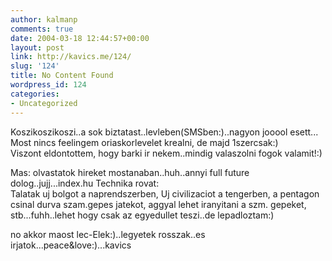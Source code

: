 ```yaml
---
author: kalmanp
comments: true
date: 2004-03-18 12:44:57+00:00
layout: post
link: http://kavics.me/124/
slug: '124'
title: No Content Found
wordpress_id: 124
categories:
- Uncategorized
---
```


Koszikoszikoszi..a sok biztatast..levleben(SMSben:)..nagyon jooool esett...  
Most nincs feelingem oriaskorlevelet krealni, de majd 1szercsak:)  
Viszont eldontottem, hogy barki ir nekem..mindig valaszolni fogok valamit!:)




Mas: olvastatok hireket mostanaban..huh..annyi full future dolog..jujj...index.hu Technika rovat:  
Talatak uj bolgot a naprendszerben, Uj civilizaciot a tengerben, a pentagon csinal durva szam.gepes jatekot, aggyal lehet iranyitani a szm. gepeket, stb...fuhh..lehet hogy csak az egyedullet teszi..de lepadloztam:)




no akkor maost lec-Elek:)..legyetek rosszak..es irjatok...peace&love:)...kavics
